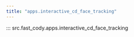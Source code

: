 ```yaml
---
title: "apps.interactive_cd_face_tracking"
---
```


::: src.fast_cody.apps.interactive_cd_face_tracking

